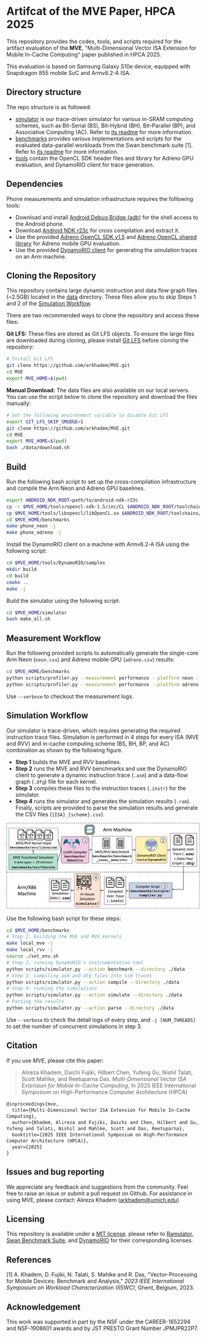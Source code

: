 # Artifcat of the MVE Paper, HPCA 2025

This repository provides the codes, tools, and scripts required for the artifact evaluation of the **MVE**, "Multi-Dimensional Vector ISA Extension for Mobile In-Cache Computing" paper published in HPCA 2025.

This evaluation is based on Samsung Galaxy S10e device, equipped with Snapdragon 855 mobile SoC and Armv8.2-A ISA.

## Directory structure

The repo structure is as followed:
  - [simulator](/simulator/) is our trace-driven simulator for various in-SRAM computing schemes, such as Bit-Serial (BS), Bit-Hybrid (BH), Bit-Parallel (BP), and Associative Computing (AC). Refer to [its readme](/simulator/README.md) for more information.
  - [benchmarks](/benchmarks/) provides various implementations and scripts for the evaluated data-parallel workloads from the Swan benchmark suite \[1\]. Refer to [its readme](/benchmarks/README.md) for more information.
  - [tools](/tools/) contain the OpenCL SDK header files and library for Adreno GPU evaluation, and DynamoRIO client for trace generation.

## Dependencies

Phone measurements and simulation infrastructure requires the folllowing tools:

  - Download and install [Android Debug Bridge (adb)](https://developer.android.com/tools/adb) for the shell access to the Android phone.
  - Download [Android NDK r23c](https://github.com/android/ndk/wiki/Unsupported-Downloads) for cross compilation and extract it.
  - Use the provided [Adreno OpenCL SDK v1.5](/tools/opencl-sdk-1.5.zip) and [Adreno OpenCL shared library](/tools/libopencl) for Adreno mobile GPU evaluation.
  - Use the provided [DynamoRIO client](/tools/DynamoRIO/) for generating the simulation traces on an Arm machine.
  
## Cloning the Repository

This repository contains large dynamic instruction and data flow graph files (~2.5GB) located in the [data](/data/) directory. These files allow you to skip Steps 1 and 2 of the [Simulation Workflow](#simulation-workflow).

There are two recommended ways to clone the repository and access these files:

**Git LFS:**  These files are stored as Git LFS objects. To ensure the large files are downloaded during cloning, please install [Git LFS](https://git-lfs.com/) before cloning the repository:

```bash
# Install Git LFS
git clone https://github.com/arkhadem/MVE.git
cd MVE
export MVE_HOME=$(pwd)
```

**Manual Download:** The data files are also available on our local servers. You can use the script below to clone the repository and download the files manually:

```bash
# Set the following environment variable to disable Git LFS
export GIT_LFS_SKIP_SMUDGE=1
git clone https://github.com/arkhadem/MVE.git
cd MVE
export MVE_HOME=$(pwd)
bash ./data/download.sh
```

## Build

Run the following bash script to set up the cross-compilation infrastructure and compile the Arm Neon and Adreno GPU baselines.

```bash
export ANDROID_NDK_ROOT=path/to/android-ndk-r23c
cp -r $MVE_HOME/tools/opencl-sdk-1.5/inc/CL $ANDROID_NDK_ROOT/toolchains/llvm/prebuilt/linux-x86_64/sysroot/usr/include/
cp $MVE_HOME/tools/libopencl/libOpenCL.so $ANDROID_NDK_ROOT/toolchains/llvm/prebuilt/linux-x86_64/lib/
cd $MVE_HOME/benchmarks
make phone_neon -j
make phone_adreno -j
```

Install the DynamoRIO client on a machine with Armv8.2-A ISA using the following script:

```bash
cd $MVE_HOME/tools/DynamoRIO/samples
mkdir build
cd build
cmake ..
make -j
```

Build the simulator using the following script:

```bash
cd $MVE_HOME/simulator
bash make_all.sh
```

## Measurement Workflow

Run the following provided scripts to automatically generate the single-core Arm Neon (`neon.csv`) and Adreno mobile GPU (`adreno.csv`) results:

```bash
cd $MVE_HOME/benchmarks
python scripts/profiler.py --measurement performance --platform neon --core prime --output neon.csv
python scripts/profiler.py --measurement performance --platform adreno --core prime --output adreno.csv
```

Use `--verbose` to checkout the measurement logs.

## Simulation Workflow

Our simulator is trace-driven, which requires generating the required instruction trace files.
Simulation is performed in 4 steps for every ISA (MVE and RVV) and in-cache computing scheme (BS, BH, BP, and AC) combination as shown by the following figure.
  - **Step 1** builds the MVE and RVV baselines.
  - **Step 2** runs the MVE and RVV benchmarks and use the DynamoRIO client to generate a dynamic instruction trace (`.asm`) and a data-flow graph (`.dfg`) file for each kernel.
  - **Step 3** compiles these files to the instruction traces (`.instr`) for the simulator.
  - **Step 4** runs the simulator and generates the simulation results (`.ram`).
Finally, scripts are provided to parse the simulation results and generate the CSV files (`{ISA}_{scheme}.csv`).

![simulation steps](simstep.png "Simulation Workflow")

Use the following bash script for these steps:

```bash
cd $MVE_HOME/benchmarks
# Step 1: building the MVE and RVV kernels
make local_mve -j
make local_rvv -j
source ./set_env.sh
# Step 2: running DynamoRIO's instrumentation tool
python scripts/simulator.py --action benchmark --directory ./data
# Step 3: compiling asm and dfg files into sim traces
python scripts/simulator.py --action compile --directory ./data
# Step 4: running the simulations
python scripts/simulator.py --action simulate --directory ./data
# Parsing the results
python scripts/simulator.py --action parse --directory ./data
```

Use `--verbose` to check the detail logs of every step, and `-j [NUM_THREADS]` to set the number of concurrent simulations in step 3.

## Citation

If you use *MVE*, please cite this paper:

> Alireza Khadem, Daichi Fujiki, Hilbert Chen, Yufeng Gu, Nishil Talati, Scott Mahlke, and Reetuparna Das.
> *Multi-Dimensional Vector ISA Extension for Mobile In-Cache Computing*,
> In 2025 IEEE International Symposium on High-Performance Computer Architecture (HPCA)

```
@inproceedings{mve,
  title={Multi-Dimensional Vector ISA Extension for Mobile In-Cache Computing},
  author={Khadem, Alireza and Fujiki, Daichi and Chen, Hilbert and Gu, Yufeng and Talati, Nishil and Mahlke, Scott and Das, Reetuparna},
  booktitle={2025 IEEE International Symposium on High-Performance Computer Architecture (HPCA)}, 
  year={2025}
}
```

## Issues and bug reporting

We appreciate any feedback and suggestions from the community.
Feel free to raise an issue or submit a pull request on Github.
For assistance in using MVE, please contact: Alireza Khadem (arkhadem@umich.edu)

## Licensing

This repository is available under a [MIT license](/LICENSE).
please refer to [Ramulator](https://github.com/CMU-SAFARI/ramulator), [Swan Benchmark Suite](https://github.com/arkhadem/Swan), and [DynamoRIO](https://github.com/DynamoRIO/dynamorio) for their corresponding licenses.

## References

\[1\] A. Khadem, D. Fujiki, N. Talati, S. Mahlke and R. Das, "Vector-Processing for Mobile Devices: Benchmark and Analysis," *2023 IEEE International Symposium on Workload Characterization (IISWC)*, Ghent, Belgium, 2023.

## Acknowledgement

This work was supported in part by the NSF under the CAREER-1652294 and NSF-1908601 awards and by JST PRESTO Grant Number JPMJPR22P7.